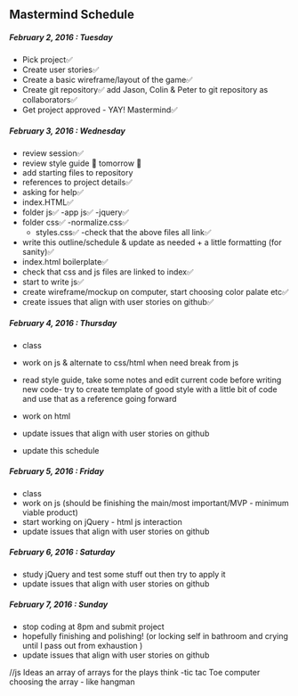 ## Mastermind Schedule

##### February 2, 2016 : Tuesday

  - Pick project✅
  - Create user stories✅
  - Create a basic wireframe/layout of the game✅
  - Create git repository✅
    add Jason, Colin & Peter to git repository as collaborators✅
 - Get project approved - YAY! Mastermind✅


 ##### February 3, 2016 : Wednesday
 - review session✅
 - review style guide 🔀 tomorrow 🔀
 - add starting files to repository
  - references to project details✅
  - asking for help✅
  - index.HTML✅
  - folder js✅
    -app js✅
    -jquery✅
  - folder css✅
    -normalize.css✅
    - styles.css✅
  -check that the above files all link✅
 - write this outline/schedule & update as needed + a little formatting (for sanity)✅
 - index.html boilerplate✅
 - check that css and js files are linked to index✅
 - start to write js✅
 - create wireframe/mockup on computer, start choosing color palate etc✅
 - create issues that align with user stories on github✅


 ##### February 4, 2016 : Thursday
 - class
 - work on js & alternate to css/html when need break from js
 - read style guide, take some notes and edit current code before writing new code- try to create template of good style with a little bit of code and use that as a reference going forward
 - work on html

 - update issues that align with user stories on github
 - update this schedule


 ##### February 5, 2016 : Friday
  - class
  - work on js (should be finishing the main/most important/MVP - minimum viable product)
  - start working on jQuery - html js interaction
  - update issues that align with user stories on github


 ##### February 6, 2016 : Saturday
  - study jQuery and test some stuff out then try to apply it
  - update issues that align with user stories on github

##### February 7, 2016 : Sunday
 - stop coding at 8pm and submit project
  - hopefully finishing and polishing! (or locking self in bathroom and crying until I pass out from exhaustion )
  - update issues that align with user stories on github






//js Ideas
 an array of arrays for the plays think -tic tac Toe
 computer choosing the array - like hangman

